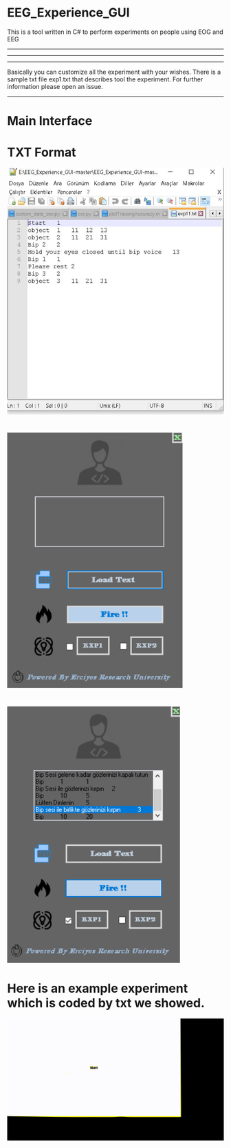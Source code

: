 # EEG_Experience_GUI
This is a tool written in C# to perform experiments on people using EOG and EEG
****
****
****
Basically you can customize all the experiment with your wishes. There is a sample txt file exp1.txt that describes tool the experiment. For further information please open an issue.
****


# Main Interface
#

# TXT Format
![Channel Shuff](https://github.com/abdullahbas/EEG_Experience_GUI/blob/master/txt.JPG?raw=true)
#
![Channel Shuff](https://github.com/abdullahbas/EEG_Experience_GUI/blob/master/EEG1.png?raw=true)
#
![Channel Shuff](https://github.com/abdullahbas/EEG_Experience_GUI/blob/master/EEG2.png?raw=true)
#
# Here is an example experiment which is coded by txt we showed. 
![Channel Shuff](https://github.com/abdullahbas/EEG_Experience_GUI/blob/master/EEG.gif?raw=true)
#
